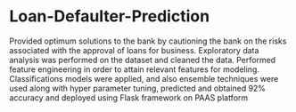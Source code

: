# Loan-Defaulter-Prediction

Provided optimum solutions to the bank by cautioning the bank on the risks associated with the approval of loans for business. Exploratory data analysis was performed on the dataset and cleaned the data. Performed feature engineering in order to attain relevant features for modeling. Classifications models were applied, and also ensemble techniques were used along with hyper parameter tuning, predicted and obtained 92% accuracy and deployed using Flask framework on PAAS platform
